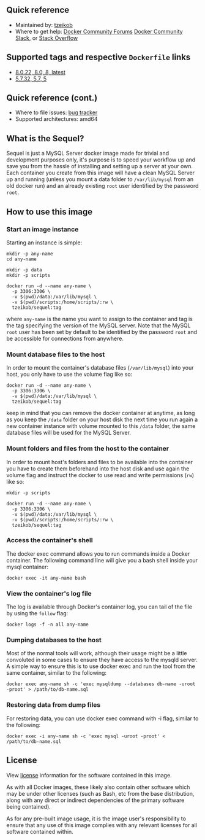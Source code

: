 ## Quick reference
 * Maintained by: [tzeikob](https://github.com/tzeikob/sequel)
 * Where to get help: [Docker Community Forums](https://forums.docker.com/) [Docker Community Slack](https://dockr.ly/slack), or [Stack Overflow](https://stackoverflow.com/search?tab=newest&q=docker)

## Supported tags and respective `Dockerfile` links
 * [8.0.22, 8.0, 8, latest](https://github.com/tzeikob/sequel/blob/main/8.0/Dockerfile)
 * [5.7.32, 5.7, 5](https://github.com/tzeikob/sequel/blob/main/5.7/Dockerfile)

## Quick reference (cont.)
 * Where to file issues: [bug tracker](https://github.com/tzeikob/sequel/issues)
 * Supported architectures: amd64

## What is the Sequel?

Sequel is just a MySQL Server docker image made for trivial and development purposes only, it's purpose is to speed your workflow up and save you from the hassle of installing and setting up a server at your own. Each container you create from this image will have a clean MySQL Server up and running (unless you mount a data folder to `/var/lib/mysql` from an old docker run) and an already existing `root` user identified by the password `root`.

## How to use this image

### Start an image instance

Starting an instance is simple:

```
mkdir -p any-name
cd any-name

mkdir -p data
mkdir -p scripts

docker run -d --name any-name \
  -p 3306:3306 \
  -v $(pwd)/data:/var/lib/mysql \
  -v $(pwd)/scripts:/home/scripts/:rw \
  tzeikob/sequel:tag
```

where `any-name` is the name you want to assign to the container and tag is the tag specifying the version of the MySQL server. Note that the MySQL `root` user has been set by default to be identified by the password `root` and be accessible for connections from anywhere.

### Mount database files to the host

In order to mount the container's database files (`/var/lib/mysql`) into your host, you only have to use the volume flag like so:

```
docker run -d --name any-name \
  -p 3306:3306 \
  -v $(pwd)/data:/var/lib/mysql \
  tzeikob/sequel:tag
```

keep in mind that you can remove the docker container at anytime, as long as you keep the `/data` folder on your host disk the next time you run again a new container instance with volume mounted to this `/data` folder, the same database files will be used for the MySQL Server.

### Mount folders and files from the host to the container

In order to mount host's folders and files to be available into the container you have to create them beforehand into the host disk and use again the volume flag and instruct the docker to use read and write permissions (`rw`) like so:

```
mkdir -p scripts

docker run -d --name any-name \
  -p 3306:3306 \
  -v $(pwd)/data:/var/lib/mysql \
  -v $(pwd)/scripts:/home/scripts/:rw \
  tzeikob/sequel:tag
```

### Access the container's shell

The docker exec command allows you to run commands inside a Docker container. The following command line will give you a bash shell inside your mysql container:

```
docker exec -it any-name bash
```

### View the container's log file

The log is available through Docker's container log, you can tail of the file by using the `follow` flag:

```
docker logs -f -n all any-name
```

### Dumping databases to the host

Most of the normal tools will work, although their usage might be a little convoluted in some cases to ensure they have access to the mysqld server. A simple way to ensure this is to use docker exec and run the tool from the same container, similar to the following:

```
docker exec any-name sh -c 'exec mysqldump --databases db-name -uroot -proot' > /path/to/db-name.sql
```

### Restoring data from dump files

For restoring data, you can use docker exec command with -i flag, similar to the following:

```
docker exec -i any-name sh -c 'exec mysql -uroot -proot' < /path/to/db-name.sql
```

## License
View [license](https://dev.mysql.com/doc/refman/5.7/en/preface.html) information for the software contained in this image.

As with all Docker images, these likely also contain other software which may be under other licenses (such as Bash, etc from the base distribution, along with any direct or indirect dependencies of the primary software being contained).

As for any pre-built image usage, it is the image user's responsibility to ensure that any use of this image complies with any relevant licenses for all software contained within.